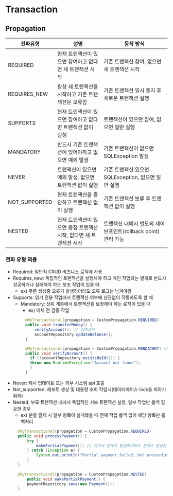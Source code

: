 # Transaction

## Propagation
| 전파유형          | 설명                                     | 동작 방식                                     |
|---------------|----------------------------------------|-------------------------------------------|
| REQUIRED      | 현재 트랜잭션이 있으면 참여하고 없다면 새 트랜잭션 시작        | 기존 트랜잭션 참여, 없으면 새 트랜잭션 시작                 |
| REQUIRES_NEW  | 항상 새 트랜잭션을 시작하고 기존 트랜잭션은 보류함           | 기존 트랜잭션 일시 중지 후 새로운 트랜잭션 실행               |
| SUPPORTS      | 현재 트랜잭션이 있으면 참여하고 없다면 트랜잭션 없이 실행       | 트랜잭션이 있으면 참여, 없으면 일반 실행                   |
| MANDATORY     | 반드시 기존 트랜잭션이 있어야하고 없으면 예외 발생           | 기존 트랜잭션이 없으면 SQLException 발생              |
| NEVER         | 트랜잭션이 있으면 예외 발생, 없으면 트랜잭션 없이 실행        | 기존 트랜잭션 있으면 SQLException, 없으면 일반 실행       |
| NOT_SUPPORTED | 현재 트랜잭션을 중단하고 트랜잭션 없이 실행               | 기존 트랜잭션 보류 후 트랜잭션 없이 실행                   |
| NESTED        | 현재 트랜잭션이 있으면 중첩 트랜잭션 시작, 없다면 새 트랜잭션 시작 | 트랜잭션 내에서 별도의 세이브포인트(rollback point) 관리 가능 |

### 전파 유형 적용
- Required: 일반적 CRUD 비즈니스 로직에 사용
- Requires_new: 독립적인 트랜잭션을 실행해야 하고 메인 작업과는 별개로 반드시 성공하거나 실패해야 하는 보조 작업이 있을 때
  - ex) 주문 생성중 오류가 발생하더라도 오류 로그는 남겨야함
- Supports: 읽기 전용 작업에서 트랜잭션 여부에 상관없이 작동하도록 할 때
  - Mandatory: 상위 계층에서 트랜잭션을 보장해야 하는 로직이 있을 때
    - ex) 이체 전 검증 작업
    ```java
      @MyTransactional(propagation = CustomPropagation.REQUIRED)
      public void transferMoney() {
          verifyAccount(); // 검증로직
          accountRepository.updateBalance();
      }
    
      @MyTransactional(propagation = CustomPropagation.MANDATORY) // 트랜잭션 필수
      public void verifyAccount() {
        if (!accountRepository.existsById(1)) {
        throw new RuntimeException("Account not found");
        }
      }
      ```
- Never: 캐시 업데이트 또는 외부 시스템 api 호출
- Not_supported: 레포트 생성 및 대용량 조회 작업시(데이터베이스 lock을 피하기 위해)
- Nested: 부모 트랜잭션 내에서 독립적인 서브 트랜잭션 실행, 일부 작업만 롤백 필요한 경우
  - ex) 분할 결제 시 일부 항목이 실패했을 때 전체 작업 롤백 없이 해당 항목만 롤백처리
  ```java
    @MyTransactional(propagation = CustomPropagation.REQUIRED)
    public void processPayment() {
        try {
            makePartialPayment(); // 여기서 문제가 발생하더라도 문제가 발생한 서브 트랜잭션만 롤백
        } catch (Exception e) {
            System.out.println("Partial payment failed, but proceeding.");
        }
    }
    
    @MyTransactional(propagation = CustomPropagation.NESTED)
        public void makePartialPayment() {
        paymentRepository.save(new Payment());
    }
    ```